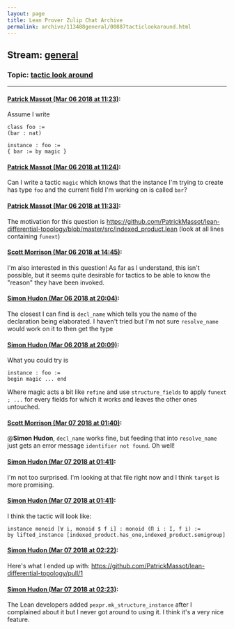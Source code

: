 ```yaml
---
layout: page
title: Lean Prover Zulip Chat Archive 
permalink: archive/113488general/00887tacticlookaround.html
---
```


## Stream: [general](index.html)
### Topic: [tactic look around](00887tacticlookaround.html)

---

#### [Patrick Massot (Mar 06 2018 at 11:23)](https://leanprover.zulipchat.com/#narrow/stream/113488-general/topic/tactic%20look%20around/near/123344266):
Assume I write
```lean
class foo :=
(bar : nat)

instance : foo :=
{ bar := by magic }
```

#### [Patrick Massot (Mar 06 2018 at 11:24)](https://leanprover.zulipchat.com/#narrow/stream/113488-general/topic/tactic%20look%20around/near/123344320):
Can I write a tactic `magic` which knows that the instance I'm trying to create has type `foo` and the current field I'm working on is called `bar`?

#### [Patrick Massot (Mar 06 2018 at 11:33)](https://leanprover.zulipchat.com/#narrow/stream/113488-general/topic/tactic%20look%20around/near/123344599):
The motivation for this question is https://github.com/PatrickMassot/lean-differential-topology/blob/master/src/indexed_product.lean (look at all lines containing `funext`)

#### [Scott Morrison (Mar 06 2018 at 14:45)](https://leanprover.zulipchat.com/#narrow/stream/113488-general/topic/tactic%20look%20around/near/123350559):
I'm also interested in this question! As far as I understand, this isn't possible, but it seems quite desirable for tactics to be able to know the "reason" they have been invoked.

#### [Simon Hudon (Mar 06 2018 at 20:04)](https://leanprover.zulipchat.com/#narrow/stream/113488-general/topic/tactic%20look%20around/near/123362941):
The closest I can find is `decl_name` which tells you the name of the declaration being elaborated. I haven't tried but I'm not sure `resolve_name` would work on it to then get the type

#### [Simon Hudon (Mar 06 2018 at 20:09)](https://leanprover.zulipchat.com/#narrow/stream/113488-general/topic/tactic%20look%20around/near/123363136):
What you could try is 

```
instance : foo :=
begin magic ... end
```

Where magic acts a bit like `refine` and use `structure_fields` to apply `funext ; ...` for every fields for which it works and leaves the other ones untouched.

#### [Scott Morrison (Mar 07 2018 at 01:40)](https://leanprover.zulipchat.com/#narrow/stream/113488-general/topic/tactic%20look%20around/near/123375425):
@**Simon Hudon**, `decl_name` works fine, but feeding that into `resolve_name` just gets an error message `identifier not found`. Oh well!

#### [Simon Hudon (Mar 07 2018 at 01:41)](https://leanprover.zulipchat.com/#narrow/stream/113488-general/topic/tactic%20look%20around/near/123375435):
I'm not too surprised. I'm looking at that file right now and I think `target` is more promising.

#### [Simon Hudon (Mar 07 2018 at 01:41)](https://leanprover.zulipchat.com/#narrow/stream/113488-general/topic/tactic%20look%20around/near/123375437):
I think the tactic will look like:

```
instance monoid [∀ i, monoid $ f i] : monoid (Π i : I, f i) :=
by lifted_instance [indexed_product.has_one,indexed_product.semigroup]
```

#### [Simon Hudon (Mar 07 2018 at 02:22)](https://leanprover.zulipchat.com/#narrow/stream/113488-general/topic/tactic%20look%20around/near/123376745):
Here's what I ended up with: https://github.com/PatrickMassot/lean-differential-topology/pull/1

#### [Simon Hudon (Mar 07 2018 at 02:23)](https://leanprover.zulipchat.com/#narrow/stream/113488-general/topic/tactic%20look%20around/near/123376765):
The Lean developers added `pexpr.mk_structure_instance` after I complained about it but I never got around to using it. I think it's a very nice feature.

